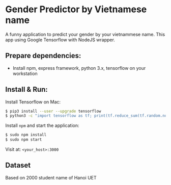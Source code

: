 Gender Predictor by Vietnamese name
===================================

A funny application to predict your gender by your vietnammese name. This app using Google Tensorflow with NodeJS wrapper.

## Prepare dependencies:

- Install npm, express framework, python 3.x, tensorflow on your workstation

## Install & Run:
Install Tensorflow on Mac:
```bash
$ pip3 install --user --upgrade tensorflow
$ python3 -c "import tensorflow as tf; print(tf.reduce_sum(tf.random.normal([1000, 1000])))" # verify your installation
```
Install `npm` and start the application:
```bash
$ sudo npm install
$ sudo npm start
```
Visit at:
`<your_host>:3000`

## Dataset
Based on 2000 student name of Hanoi UET
